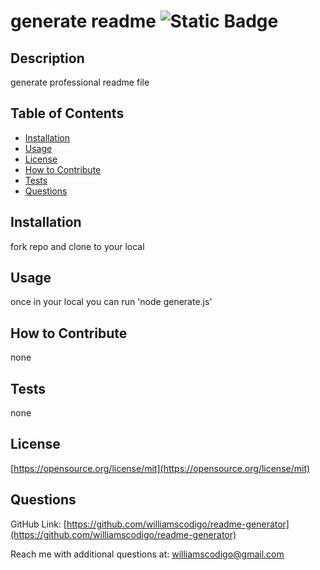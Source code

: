 # generate readme ![Static Badge](https://img.shields.io/badge/license-MIT-blue)

## Description

generate professional readme file

## Table of Contents

- [Installation](#installation)
- [Usage](#usage)
- [License](#license)
- [How to Contribute](#how-to-contribute)
- [Tests](#tests)
- [Questions](#questions)

## Installation

fork repo and clone to your local

## Usage

once in your local you can run 'node generate.js'

## How to Contribute

none

## Tests

none

## License
[https://opensource.org/license/mit](https://opensource.org/license/mit)


## Questions

GitHub Link: [https://github.com/williamscodigo/readme-generator](https://github.com/williamscodigo/readme-generator)


Reach me with additional questions at: williamscodigo@gmail.com
